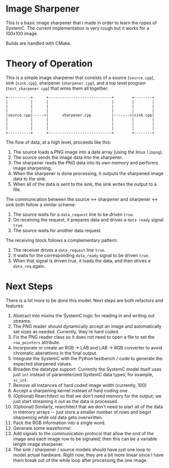 # Image Sharpener

This is a basic image sharpener that I made in order to learn the ropes of SystemC. The current implementation is very rough but it works for a 100x100 image.

Builds are handled with CMake.

# Theory of Operation

This is a simple image sharpener that consists of a source (`source.cpp`), sink (`sink.cpp`), sharpener (`sharpener.cpp`), and a top level program (`test_sharpener.cpp`) that wires them all together.


```
+----------+      +----------------------------+        +--------+
|          |      |                            |        |        |
|          |      |                            |        |        |
|          |      |                            |        |        |
|source.cpp|----->|      sharpener.cpp         |------->|sink.cpp|
|          |      |                            |        |        |
|          |      |                            |        |        |
|          |      |                            |        |        |
+----------+      +----------------------------+        +--------+
```

The flow of data, at a high level, proceeds like this:

1. The source loads a PNG image into a data array (using the linux `libpng`).
2. The source sends the image data into the sharpener.
3. The sharpener reads the PNG data into its own memory and performs image sharpening.
4. When the sharpener is done processing, it outputs the sharpened image data to the sink.
5. When all of the data is sent to the sink, the sink writes the output to a file.

The communication between the source <-> sharpener and sharpener <-> sink both follow a similar scheme:

1. The source waits for a `data_request` line to be driven `true`.
2. On receiving the request, it prepares data and drives a `data ready` signal `true`.
3. The source waits for another data request.

The receiving block follows a complementary pattern:

1. The receiver drives a `data_request` line `true`.
2. It waits for the corresponding `data_ready` signal to be driven `true`.
3. When that signal is driven true, it loads the data, and then drives a `data_req` again.

# Next Steps

There is a lot more to be done this model. Next steps are both refactors and features:

1. Abstract into mixins the SystemC logic for reading in and writing out streams.
2. The PNG reader should dynamically accept an image and automatically set sizes as needed. Currently, they're hard coded.
3. Fix the PNG reader class so it does not need to open a file to set the `row_pointers` attribute.
4. Incorporate or create an RGB -> LAB and LAB -> RGB converter to avoid chromatic aberattions in the final output.
5. Integrate the SystemC with the Python testbench / code to generate the expected sharpened values.
6. Broaden the datatype support. Currently the SystemC model itself uses just `int` instead of parameterized SystemC data types; for example, `sc_int`.
7. Remove all instances of hard coded image width (currently, 100)
8. Accept a sharpening kernel instead of hard coding one.
9. (Optional) Rearchitect so that we don't need memory for the output; we just start streaming it out as the data is processed.
10. (Optional) Similarly, rearchitect that we don't need to start all of the data in memory arrays -- just store a smaller number of rows and begin sharpening while old data gets overwritten.
11. Pack the RGB information into a single word.
12. Generate some waveforms!
13. Add signals to the communication protocol that allow the end of the image and each image row to be signaled; then this can be a variable length image sharpener.
14. The sink / sharpener / source models should have just one loop to model actual hardware. Right now, they are a bit more linear since I have them break out of the while loop after processing the one image.